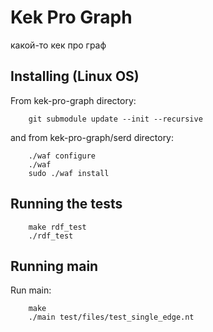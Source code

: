 # Kek Pro Graph
какой-то кек про граф

## Installing (Linux OS)

From kek-pro-graph directory:
```
    git submodule update --init --recursive
```
and from kek-pro-graph/serd directory:
```
    ./waf configure
    ./waf
    sudo ./waf install
```

## Running the tests

```
    make rdf_test
    ./rdf_test
```

## Running main

Run main:
```
    make
    ./main test/files/test_single_edge.nt
```
